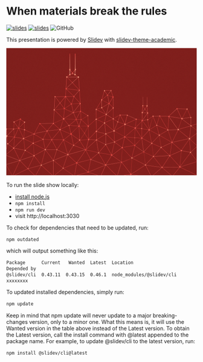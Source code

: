 # When materials break the rules

[![slides](https://img.shields.io/badge/slides-pdf-red.svg)](https://github.com/bylehn/pme-symposium-2025/blob/main/slides-export.pdf) [![slides](https://img.shields.io/badge/slides-web-blue.svg)](https://bylehn.github.io/pme-symposium-2025/) ![GitHub](https://img.shields.io/github/license/george-gca/bracis_2023_srcaps)

This presentation is powered by [Slidev](https://github.com/slidevjs/slidev) with [slidev-theme-academic](https://github.com/alexanderdavide/slidev-theme-academic).

![Cover slide](/images/cover_v2.png)

To run the slide show locally:

- [install node.js](https://george-gca.github.io/blog/2023/slidev_for_non_web_devs/)
- `npm install`
- `npm run dev`
- visit http://localhost:3030

To check for dependencies that need to be updated, run:

```bash
npm outdated
```

which will output something like this:

```
Package      Current   Wanted  Latest  Location                  Depended by
@slidev/cli  0.43.11  0.43.15  0.46.1  node_modules/@slidev/cli  xxxxxxxx
```

To updated installed dependencies, simply run:

```bash
npm update
```

Keep in mind that npm update will never update to a major breaking-changes version, only to a minor one. What this means is, it will use the Wanted version in the table above instead of the Latest version. To obtain the Latest version, call the install command with @latest appended to the package name. For example, to update @slidev/cli to the latest version, run:

```bash
npm install @slidev/cli@latest
```